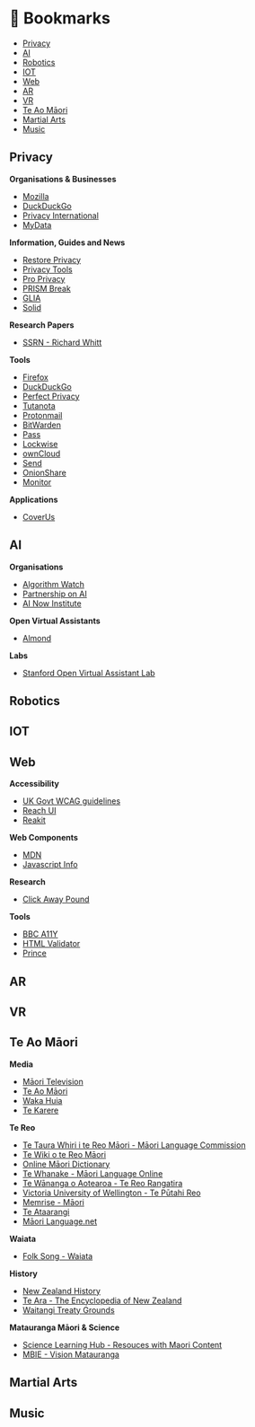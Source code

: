 # :bookmark: Bookmarks

- [Privacy](#privacy)
- [AI](#AI)
- [Robotics](#robotics)
- [IOT](#IOT)
- [Web](#web)
- [AR](#ar)
- [VR](#vr)
- [Te Ao Māori](#te-ao-maori)
- [Martial Arts](#martial-arts)
- [Music](#music)

## Privacy

**Organisations & Businesses**
- [Mozilla](https://www.mozilla.org/en-US/)
- [DuckDuckGo](https://duckduckgo.com/about)
- [Privacy International](https://privacyinternational.org/)
- [MyData](https://mydata.org/)

**Information, Guides and News**
- [Restore Privacy](https://restoreprivacy.com/)
- [Privacy Tools](https://www.privacytools.io/)
- [Pro Privacy](https://proprivacy.com/)
- [PRISM Break](https://prism-break.org/en/)
- [GLIA](https://glia.net/)
- [Solid](https://solid.mit.edu/#home)

**Research Papers**
- [SSRN - Richard Whitt](https://papers.ssrn.com/sol3/cf_dev/AbsByAuth.cfm?per_id=861966)

**Tools**
- [Firefox](https://www.mozilla.org/en-US/firefox/new/)
- [DuckDuckGo](https://duckduckgo.com/app/)
- [Perfect Privacy](https://www.perfect-privacy.com/en/)
- [Tutanota](https://tutanota.com/)
- [Protonmail](https://protonmail.com/)
- [BitWarden](https://bitwarden.com/)
- [Pass](https://www.passwordstore.org/)
- [Lockwise](https://www.mozilla.org/en-US/firefox/lockwise/)
- [ownCloud](https://owncloud.org/)
- [Send](https://send.firefox.com/)
- [OnionShare](https://onionshare.org/)
- [Monitor](https://monitor.firefox.com/)

**Applications**
- [CoverUs](https://coverus.health/)

## AI

**Organisations**
- [Algorithm Watch](https://algorithmwatch.org/en/)
- [Partnership on AI](https://www.partnershiponai.org/)
- [AI Now Institute](https://ainowinstitute.org/)

**Open Virtual Assistants**
- [Almond](https://almond.stanford.edu/)

**Labs**
- [Stanford Open Virtual Assistant Lab](https://oval.cs.stanford.edu/)

## Robotics

## IOT

## Web

**Accessibility**
- [UK Govt WCAG guidelines](https://www.gov.uk/service-manual/helping-people-to-use-your-service/understanding-wcag)
- [Reach UI](https://reacttraining.com/reach-ui/)
- [Reakit](https://reakit.io/)

**Web Components**
- [MDN](https://developer.mozilla.org/en-US/docs/Web/Web_Components)
- [Javascript Info](https://javascript.info/web-components)

**Research**
- [Click Away Pound](http://www.clickawaypound.com/)

**Tools**
- [BBC A11Y](https://github.com/bbc/bbc-a11y)
- [HTML Validator](https://validator.w3.org/)
- [Prince](https://www.princexml.com/)

## AR

## VR

## Te Ao Māori

**Media**
- [Māori Television](https://www.maoritelevision.com/)
- [Te Ao Māori](https://www.teaomaori.news/)
- [Waka Huia](https://www.tvnz.co.nz/shows/waka-huia)
- [Te Karere](https://www.tvnz.co.nz/shows/te-karere)

**Te Reo**
- [Te Taura Whiri i te Reo Māori - Māori Language Commission](https://tetaurawhiri.govt.nz/)
- [Te Wiki o te Reo Māori](https://www.tewikiotereomaori.co.nz/)
- [Online Māori Dictionary](https://maoridictionary.co.nz/)
- [Te Whanake - Māori Language Online](http://www.tewhanake.maori.nz/)
- [Te Wānanga o Aotearoa - Te Reo Rangatira](https://www.twoa.ac.nz/Nga-Akoranga-Our-Programmes/Te-Reo-Maori-Maori-Language)
- [Victoria University of Wellington - Te Pūtahi Reo](https://www.wgtn.ac.nz/llc/resources/practise-online/maori)
- [Memrise - Māori](https://www.memrise.com/courses/english/maori/)
- [Te Ataarangi](http://teataarangi.org.nz/)
- [Māori Language.net](http://www.maorilanguage.net/)

**Waiata**
- [Folk Song - Waiata](http://folksong.org.nz/waiata.html)

**History**
- [New Zealand History](https://nzhistory.govt.nz/)
- [Te Ara - The Encyclopedia of New Zealand](https://teara.govt.nz/en)
- [Waitangi Treaty Grounds](https://www.waitangi.org.nz/)

**Matauranga Māori & Science**
- [Science Learning Hub - Resouces with Maori Content](https://www.sciencelearn.org.nz/resources/2268-resources-with-maori-content)
- [MBIE - Vision Matauranga](https://www.mbie.govt.nz/science-and-technology/science-and-innovation/agencies-policies-and-budget-initiatives/vision-matauranga-policy/)

## Martial Arts

## Music
